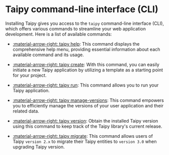 # Taipy command-line interface (CLI)

Installing Taipy gives you access to the `taipy` command-line interface (CLI), which offers various
commands to streamline your web application development. Here is a list of available commands:


- [:material-arrow-right: taipy help](help.md): This command displays the comprehensive help 
    menu, providing essential information about each available command and its usage.

- [:material-arrow-right: taipy create](create.md): With this command, you can easily initiate a 
    new Taipy application by utilizing a template as a starting point for your project.

- [:material-arrow-right: taipy run](run.md): This command allows you to run your Taipy application.

- [:material-arrow-right: taipy manage-versions](manage-versions.md): This command empowers you 
    to efficiently manage the versions of your user application and their related data.

- [:material-arrow-right: taipy version](version.md): Obtain the installed Taipy version using 
    this command to keep track of the Taipy library's current release.

- [:material-arrow-right: taipy migrate](migrate-entities.md): This command allows users of Taipy
    `version 2.x` to migrate their Taipy entities to `version 3.0` when upgrading Taipy version.
